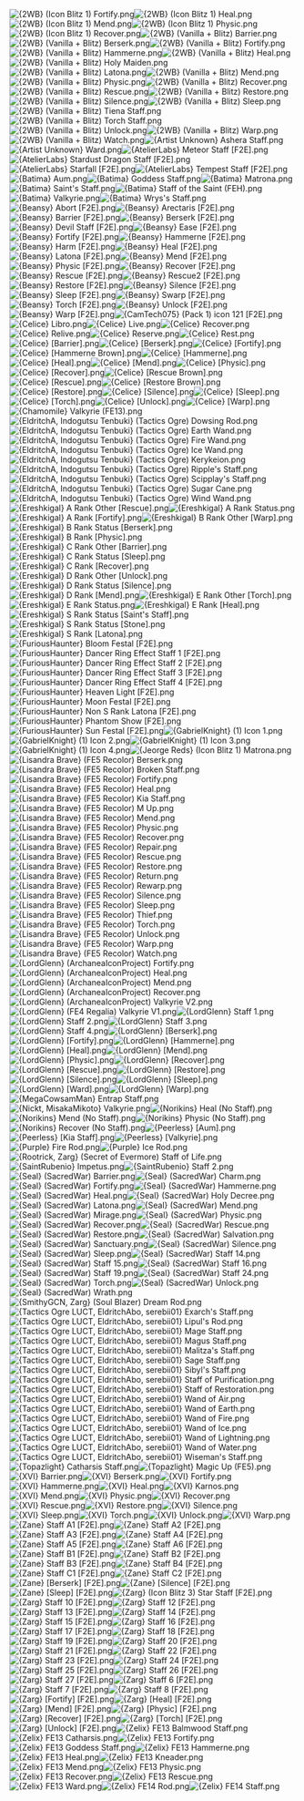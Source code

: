 ![{2WB} (Icon Blitz 1) Fortify.png](https://raw.githubusercontent.com/Klokinator/FE-Repo/main/Item%20Icons/Magic%20-%20Staves/%7B2WB%7D%20(Icon%20Blitz%201)%20Fortify.png "{2WB} (Icon Blitz 1) Fortify.png")![{2WB} (Icon Blitz 1) Heal.png](https://raw.githubusercontent.com/Klokinator/FE-Repo/main/Item%20Icons/Magic%20-%20Staves/%7B2WB%7D%20(Icon%20Blitz%201)%20Heal.png "{2WB} (Icon Blitz 1) Heal.png")![{2WB} (Icon Blitz 1) Mend.png](https://raw.githubusercontent.com/Klokinator/FE-Repo/main/Item%20Icons/Magic%20-%20Staves/%7B2WB%7D%20(Icon%20Blitz%201)%20Mend.png "{2WB} (Icon Blitz 1) Mend.png")![{2WB} (Icon Blitz 1) Physic.png](https://raw.githubusercontent.com/Klokinator/FE-Repo/main/Item%20Icons/Magic%20-%20Staves/%7B2WB%7D%20(Icon%20Blitz%201)%20Physic.png "{2WB} (Icon Blitz 1) Physic.png")![{2WB} (Icon Blitz 1) Recover.png](https://raw.githubusercontent.com/Klokinator/FE-Repo/main/Item%20Icons/Magic%20-%20Staves/%7B2WB%7D%20(Icon%20Blitz%201)%20Recover.png "{2WB} (Icon Blitz 1) Recover.png")![{2WB} (Vanilla + Blitz) Barrier.png](https://raw.githubusercontent.com/Klokinator/FE-Repo/main/Item%20Icons/Magic%20-%20Staves/%7B2WB%7D%20(Vanilla%20%2B%20Blitz)%20Barrier.png "{2WB} (Vanilla + Blitz) Barrier.png")![{2WB} (Vanilla + Blitz) Berserk.png](https://raw.githubusercontent.com/Klokinator/FE-Repo/main/Item%20Icons/Magic%20-%20Staves/%7B2WB%7D%20(Vanilla%20%2B%20Blitz)%20Berserk.png "{2WB} (Vanilla + Blitz) Berserk.png")![{2WB} (Vanilla + Blitz) Fortify.png](https://raw.githubusercontent.com/Klokinator/FE-Repo/main/Item%20Icons/Magic%20-%20Staves/%7B2WB%7D%20(Vanilla%20%2B%20Blitz)%20Fortify.png "{2WB} (Vanilla + Blitz) Fortify.png")![{2WB} (Vanilla + Blitz) Hammerne.png](https://raw.githubusercontent.com/Klokinator/FE-Repo/main/Item%20Icons/Magic%20-%20Staves/%7B2WB%7D%20(Vanilla%20%2B%20Blitz)%20Hammerne.png "{2WB} (Vanilla + Blitz) Hammerne.png")![{2WB} (Vanilla + Blitz) Heal.png](https://raw.githubusercontent.com/Klokinator/FE-Repo/main/Item%20Icons/Magic%20-%20Staves/%7B2WB%7D%20(Vanilla%20%2B%20Blitz)%20Heal.png "{2WB} (Vanilla + Blitz) Heal.png")![{2WB} (Vanilla + Blitz) Holy Maiden.png](https://raw.githubusercontent.com/Klokinator/FE-Repo/main/Item%20Icons/Magic%20-%20Staves/%7B2WB%7D%20(Vanilla%20%2B%20Blitz)%20Holy%20Maiden.png "{2WB} (Vanilla + Blitz) Holy Maiden.png")![{2WB} (Vanilla + Blitz) Latona.png](https://raw.githubusercontent.com/Klokinator/FE-Repo/main/Item%20Icons/Magic%20-%20Staves/%7B2WB%7D%20(Vanilla%20%2B%20Blitz)%20Latona.png "{2WB} (Vanilla + Blitz) Latona.png")![{2WB} (Vanilla + Blitz) Mend.png](https://raw.githubusercontent.com/Klokinator/FE-Repo/main/Item%20Icons/Magic%20-%20Staves/%7B2WB%7D%20(Vanilla%20%2B%20Blitz)%20Mend.png "{2WB} (Vanilla + Blitz) Mend.png")![{2WB} (Vanilla + Blitz) Physic.png](https://raw.githubusercontent.com/Klokinator/FE-Repo/main/Item%20Icons/Magic%20-%20Staves/%7B2WB%7D%20(Vanilla%20%2B%20Blitz)%20Physic.png "{2WB} (Vanilla + Blitz) Physic.png")![{2WB} (Vanilla + Blitz) Recover.png](https://raw.githubusercontent.com/Klokinator/FE-Repo/main/Item%20Icons/Magic%20-%20Staves/%7B2WB%7D%20(Vanilla%20%2B%20Blitz)%20Recover.png "{2WB} (Vanilla + Blitz) Recover.png")![{2WB} (Vanilla + Blitz) Rescue.png](https://raw.githubusercontent.com/Klokinator/FE-Repo/main/Item%20Icons/Magic%20-%20Staves/%7B2WB%7D%20(Vanilla%20%2B%20Blitz)%20Rescue.png "{2WB} (Vanilla + Blitz) Rescue.png")![{2WB} (Vanilla + Blitz) Restore.png](https://raw.githubusercontent.com/Klokinator/FE-Repo/main/Item%20Icons/Magic%20-%20Staves/%7B2WB%7D%20(Vanilla%20%2B%20Blitz)%20Restore.png "{2WB} (Vanilla + Blitz) Restore.png")![{2WB} (Vanilla + Blitz) Silence.png](https://raw.githubusercontent.com/Klokinator/FE-Repo/main/Item%20Icons/Magic%20-%20Staves/%7B2WB%7D%20(Vanilla%20%2B%20Blitz)%20Silence.png "{2WB} (Vanilla + Blitz) Silence.png")![{2WB} (Vanilla + Blitz) Sleep.png](https://raw.githubusercontent.com/Klokinator/FE-Repo/main/Item%20Icons/Magic%20-%20Staves/%7B2WB%7D%20(Vanilla%20%2B%20Blitz)%20Sleep.png "{2WB} (Vanilla + Blitz) Sleep.png")![{2WB} (Vanilla + Blitz) Tiena Staff.png](https://raw.githubusercontent.com/Klokinator/FE-Repo/main/Item%20Icons/Magic%20-%20Staves/%7B2WB%7D%20(Vanilla%20%2B%20Blitz)%20Tiena%20Staff.png "{2WB} (Vanilla + Blitz) Tiena Staff.png")![{2WB} (Vanilla + Blitz) Torch Staff.png](https://raw.githubusercontent.com/Klokinator/FE-Repo/main/Item%20Icons/Magic%20-%20Staves/%7B2WB%7D%20(Vanilla%20%2B%20Blitz)%20Torch%20Staff.png "{2WB} (Vanilla + Blitz) Torch Staff.png")![{2WB} (Vanilla + Blitz) Unlock.png](https://raw.githubusercontent.com/Klokinator/FE-Repo/main/Item%20Icons/Magic%20-%20Staves/%7B2WB%7D%20(Vanilla%20%2B%20Blitz)%20Unlock.png "{2WB} (Vanilla + Blitz) Unlock.png")![{2WB} (Vanilla + Blitz) Warp.png](https://raw.githubusercontent.com/Klokinator/FE-Repo/main/Item%20Icons/Magic%20-%20Staves/%7B2WB%7D%20(Vanilla%20%2B%20Blitz)%20Warp.png "{2WB} (Vanilla + Blitz) Warp.png")![{2WB} (Vanilla + Blitz) Watch.png](https://raw.githubusercontent.com/Klokinator/FE-Repo/main/Item%20Icons/Magic%20-%20Staves/%7B2WB%7D%20(Vanilla%20%2B%20Blitz)%20Watch.png "{2WB} (Vanilla + Blitz) Watch.png")![{Artist Unknown} Ashera Staff.png](https://raw.githubusercontent.com/Klokinator/FE-Repo/main/Item%20Icons/Magic%20-%20Staves/%7BArtist%20Unknown%7D%20Ashera%20Staff.png "{Artist Unknown} Ashera Staff.png")![{Artist Unknown} Ward.png](https://raw.githubusercontent.com/Klokinator/FE-Repo/main/Item%20Icons/Magic%20-%20Staves/%7BArtist%20Unknown%7D%20Ward.png "{Artist Unknown} Ward.png")![{AtelierLabs} Meteor Staff [F2E].png](https://raw.githubusercontent.com/Klokinator/FE-Repo/main/Item%20Icons/Magic%20-%20Staves/%7BAtelierLabs%7D%20Meteor%20Staff%20%5BF2E%5D.png "{AtelierLabs} Meteor Staff [F2E].png")![{AtelierLabs} Stardust Dragon Staff [F2E].png](https://raw.githubusercontent.com/Klokinator/FE-Repo/main/Item%20Icons/Magic%20-%20Staves/%7BAtelierLabs%7D%20Stardust%20Dragon%20Staff%20%5BF2E%5D.png "{AtelierLabs} Stardust Dragon Staff [F2E].png")![{AtelierLabs} Starfall [F2E].png](https://raw.githubusercontent.com/Klokinator/FE-Repo/main/Item%20Icons/Magic%20-%20Staves/%7BAtelierLabs%7D%20Starfall%20%5BF2E%5D.png "{AtelierLabs} Starfall [F2E].png")![{AtelierLabs} Tempest Staff [F2E].png](https://raw.githubusercontent.com/Klokinator/FE-Repo/main/Item%20Icons/Magic%20-%20Staves/%7BAtelierLabs%7D%20Tempest%20Staff%20%5BF2E%5D.png "{AtelierLabs} Tempest Staff [F2E].png")![{Batima} Aum.png](https://raw.githubusercontent.com/Klokinator/FE-Repo/main/Item%20Icons/Magic%20-%20Staves/%7BBatima%7D%20Aum.png "{Batima} Aum.png")![{Batima} Goddess Staff.png](https://raw.githubusercontent.com/Klokinator/FE-Repo/main/Item%20Icons/Magic%20-%20Staves/%7BBatima%7D%20Goddess%20Staff.png "{Batima} Goddess Staff.png")![{Batima} Matrona.png](https://raw.githubusercontent.com/Klokinator/FE-Repo/main/Item%20Icons/Magic%20-%20Staves/%7BBatima%7D%20Matrona.png "{Batima} Matrona.png")![{Batima} Saint's Staff.png](https://raw.githubusercontent.com/Klokinator/FE-Repo/main/Item%20Icons/Magic%20-%20Staves/%7BBatima%7D%20Saint's%20Staff.png "{Batima} Saint's Staff.png")![{Batima} Staff of the Saint (FEH).png](https://raw.githubusercontent.com/Klokinator/FE-Repo/main/Item%20Icons/Magic%20-%20Staves/%7BBatima%7D%20Staff%20of%20the%20Saint%20(FEH).png "{Batima} Staff of the Saint (FEH).png")![{Batima} Valkyrie.png](https://raw.githubusercontent.com/Klokinator/FE-Repo/main/Item%20Icons/Magic%20-%20Staves/%7BBatima%7D%20Valkyrie.png "{Batima} Valkyrie.png")![{Batima} Wrys's Staff.png](https://raw.githubusercontent.com/Klokinator/FE-Repo/main/Item%20Icons/Magic%20-%20Staves/%7BBatima%7D%20Wrys's%20Staff.png "{Batima} Wrys's Staff.png")![{Beansy} Abort [F2E].png](https://raw.githubusercontent.com/Klokinator/FE-Repo/main/Item%20Icons/Magic%20-%20Staves/%7BBeansy%7D%20Abort%20%5BF2E%5D.png "{Beansy} Abort [F2E].png")![{Beansy} Arectaris [F2E].png](https://raw.githubusercontent.com/Klokinator/FE-Repo/main/Item%20Icons/Magic%20-%20Staves/%7BBeansy%7D%20Arectaris%20%5BF2E%5D.png "{Beansy} Arectaris [F2E].png")![{Beansy} Barrier [F2E].png](https://raw.githubusercontent.com/Klokinator/FE-Repo/main/Item%20Icons/Magic%20-%20Staves/%7BBeansy%7D%20Barrier%20%5BF2E%5D.png "{Beansy} Barrier [F2E].png")![{Beansy} Berserk [F2E].png](https://raw.githubusercontent.com/Klokinator/FE-Repo/main/Item%20Icons/Magic%20-%20Staves/%7BBeansy%7D%20Berserk%20%5BF2E%5D.png "{Beansy} Berserk [F2E].png")![{Beansy} Devil Staff [F2E].png](https://raw.githubusercontent.com/Klokinator/FE-Repo/main/Item%20Icons/Magic%20-%20Staves/%7BBeansy%7D%20Devil%20Staff%20%5BF2E%5D.png "{Beansy} Devil Staff [F2E].png")![{Beansy} Ease [F2E].png](https://raw.githubusercontent.com/Klokinator/FE-Repo/main/Item%20Icons/Magic%20-%20Staves/%7BBeansy%7D%20Ease%20%5BF2E%5D.png "{Beansy} Ease [F2E].png")![{Beansy} Fortify [F2E].png](https://raw.githubusercontent.com/Klokinator/FE-Repo/main/Item%20Icons/Magic%20-%20Staves/%7BBeansy%7D%20Fortify%20%5BF2E%5D.png "{Beansy} Fortify [F2E].png")![{Beansy} Hammerne [F2E].png](https://raw.githubusercontent.com/Klokinator/FE-Repo/main/Item%20Icons/Magic%20-%20Staves/%7BBeansy%7D%20Hammerne%20%5BF2E%5D.png "{Beansy} Hammerne [F2E].png")![{Beansy} Harm [F2E].png](https://raw.githubusercontent.com/Klokinator/FE-Repo/main/Item%20Icons/Magic%20-%20Staves/%7BBeansy%7D%20Harm%20%5BF2E%5D.png "{Beansy} Harm [F2E].png")![{Beansy} Heal [F2E].png](https://raw.githubusercontent.com/Klokinator/FE-Repo/main/Item%20Icons/Magic%20-%20Staves/%7BBeansy%7D%20Heal%20%5BF2E%5D.png "{Beansy} Heal [F2E].png")![{Beansy} Latona [F2E].png](https://raw.githubusercontent.com/Klokinator/FE-Repo/main/Item%20Icons/Magic%20-%20Staves/%7BBeansy%7D%20Latona%20%5BF2E%5D.png "{Beansy} Latona [F2E].png")![{Beansy} Mend [F2E].png](https://raw.githubusercontent.com/Klokinator/FE-Repo/main/Item%20Icons/Magic%20-%20Staves/%7BBeansy%7D%20Mend%20%5BF2E%5D.png "{Beansy} Mend [F2E].png")![{Beansy} Physic [F2E].png](https://raw.githubusercontent.com/Klokinator/FE-Repo/main/Item%20Icons/Magic%20-%20Staves/%7BBeansy%7D%20Physic%20%5BF2E%5D.png "{Beansy} Physic [F2E].png")![{Beansy} Recover [F2E].png](https://raw.githubusercontent.com/Klokinator/FE-Repo/main/Item%20Icons/Magic%20-%20Staves/%7BBeansy%7D%20Recover%20%5BF2E%5D.png "{Beansy} Recover [F2E].png")![{Beansy} Rescue [F2E].png](https://raw.githubusercontent.com/Klokinator/FE-Repo/main/Item%20Icons/Magic%20-%20Staves/%7BBeansy%7D%20Rescue%20%5BF2E%5D.png "{Beansy} Rescue [F2E].png")![{Beansy} Rescue2 [F2E].png](https://raw.githubusercontent.com/Klokinator/FE-Repo/main/Item%20Icons/Magic%20-%20Staves/%7BBeansy%7D%20Rescue2%20%5BF2E%5D.png "{Beansy} Rescue2 [F2E].png")![{Beansy} Restore [F2E].png](https://raw.githubusercontent.com/Klokinator/FE-Repo/main/Item%20Icons/Magic%20-%20Staves/%7BBeansy%7D%20Restore%20%5BF2E%5D.png "{Beansy} Restore [F2E].png")![{Beansy} Silence [F2E].png](https://raw.githubusercontent.com/Klokinator/FE-Repo/main/Item%20Icons/Magic%20-%20Staves/%7BBeansy%7D%20Silence%20%5BF2E%5D.png "{Beansy} Silence [F2E].png")![{Beansy} Sleep [F2E].png](https://raw.githubusercontent.com/Klokinator/FE-Repo/main/Item%20Icons/Magic%20-%20Staves/%7BBeansy%7D%20Sleep%20%5BF2E%5D.png "{Beansy} Sleep [F2E].png")![{Beansy} Swarp [F2E].png](https://raw.githubusercontent.com/Klokinator/FE-Repo/main/Item%20Icons/Magic%20-%20Staves/%7BBeansy%7D%20Swarp%20%5BF2E%5D.png "{Beansy} Swarp [F2E].png")![{Beansy} Torch [F2E].png](https://raw.githubusercontent.com/Klokinator/FE-Repo/main/Item%20Icons/Magic%20-%20Staves/%7BBeansy%7D%20Torch%20%5BF2E%5D.png "{Beansy} Torch [F2E].png")![{Beansy} Unlock [F2E].png](https://raw.githubusercontent.com/Klokinator/FE-Repo/main/Item%20Icons/Magic%20-%20Staves/%7BBeansy%7D%20Unlock%20%5BF2E%5D.png "{Beansy} Unlock [F2E].png")![{Beansy} Warp [F2E].png](https://raw.githubusercontent.com/Klokinator/FE-Repo/main/Item%20Icons/Magic%20-%20Staves/%7BBeansy%7D%20Warp%20%5BF2E%5D.png "{Beansy} Warp [F2E].png")![{CamTech075} (Pack 1) icon 121 [F2E].png](https://raw.githubusercontent.com/Klokinator/FE-Repo/main/Item%20Icons/Magic%20-%20Staves/%7BCamTech075%7D%20(Pack%201)%20icon%20121%20%5BF2E%5D.png "{CamTech075} (Pack 1) icon 121 [F2E].png")![{Celice} Libro.png](https://raw.githubusercontent.com/Klokinator/FE-Repo/main/Item%20Icons/Magic%20-%20Staves/%7BCelice%7D%20Libro.png "{Celice} Libro.png")![{Celice} Live.png](https://raw.githubusercontent.com/Klokinator/FE-Repo/main/Item%20Icons/Magic%20-%20Staves/%7BCelice%7D%20Live.png "{Celice} Live.png")![{Celice} Recover.png](https://raw.githubusercontent.com/Klokinator/FE-Repo/main/Item%20Icons/Magic%20-%20Staves/%7BCelice%7D%20Recover.png "{Celice} Recover.png")![{Celice} Relive.png](https://raw.githubusercontent.com/Klokinator/FE-Repo/main/Item%20Icons/Magic%20-%20Staves/%7BCelice%7D%20Relive.png "{Celice} Relive.png")![{Celice} Reserve.png](https://raw.githubusercontent.com/Klokinator/FE-Repo/main/Item%20Icons/Magic%20-%20Staves/%7BCelice%7D%20Reserve.png "{Celice} Reserve.png")![{Celice} Rest.png](https://raw.githubusercontent.com/Klokinator/FE-Repo/main/Item%20Icons/Magic%20-%20Staves/%7BCelice%7D%20Rest.png "{Celice} Rest.png")![{Celice} [Barrier].png](https://raw.githubusercontent.com/Klokinator/FE-Repo/main/Item%20Icons/Magic%20-%20Staves/%7BCelice%7D%20%5BBarrier%5D.png "{Celice} [Barrier].png")![{Celice} [Berserk].png](https://raw.githubusercontent.com/Klokinator/FE-Repo/main/Item%20Icons/Magic%20-%20Staves/%7BCelice%7D%20%5BBerserk%5D.png "{Celice} [Berserk].png")![{Celice} [Fortify].png](https://raw.githubusercontent.com/Klokinator/FE-Repo/main/Item%20Icons/Magic%20-%20Staves/%7BCelice%7D%20%5BFortify%5D.png "{Celice} [Fortify].png")![{Celice} [Hammerne Brown].png](https://raw.githubusercontent.com/Klokinator/FE-Repo/main/Item%20Icons/Magic%20-%20Staves/%7BCelice%7D%20%5BHammerne%20Brown%5D.png "{Celice} [Hammerne Brown].png")![{Celice} [Hammerne].png](https://raw.githubusercontent.com/Klokinator/FE-Repo/main/Item%20Icons/Magic%20-%20Staves/%7BCelice%7D%20%5BHammerne%5D.png "{Celice} [Hammerne].png")![{Celice} [Heal].png](https://raw.githubusercontent.com/Klokinator/FE-Repo/main/Item%20Icons/Magic%20-%20Staves/%7BCelice%7D%20%5BHeal%5D.png "{Celice} [Heal].png")![{Celice} [Mend].png](https://raw.githubusercontent.com/Klokinator/FE-Repo/main/Item%20Icons/Magic%20-%20Staves/%7BCelice%7D%20%5BMend%5D.png "{Celice} [Mend].png")![{Celice} [Physic].png](https://raw.githubusercontent.com/Klokinator/FE-Repo/main/Item%20Icons/Magic%20-%20Staves/%7BCelice%7D%20%5BPhysic%5D.png "{Celice} [Physic].png")![{Celice} [Recover].png](https://raw.githubusercontent.com/Klokinator/FE-Repo/main/Item%20Icons/Magic%20-%20Staves/%7BCelice%7D%20%5BRecover%5D.png "{Celice} [Recover].png")![{Celice} [Rescue Brown].png](https://raw.githubusercontent.com/Klokinator/FE-Repo/main/Item%20Icons/Magic%20-%20Staves/%7BCelice%7D%20%5BRescue%20Brown%5D.png "{Celice} [Rescue Brown].png")![{Celice} [Rescue].png](https://raw.githubusercontent.com/Klokinator/FE-Repo/main/Item%20Icons/Magic%20-%20Staves/%7BCelice%7D%20%5BRescue%5D.png "{Celice} [Rescue].png")![{Celice} [Restore Brown].png](https://raw.githubusercontent.com/Klokinator/FE-Repo/main/Item%20Icons/Magic%20-%20Staves/%7BCelice%7D%20%5BRestore%20Brown%5D.png "{Celice} [Restore Brown].png")![{Celice} [Restore].png](https://raw.githubusercontent.com/Klokinator/FE-Repo/main/Item%20Icons/Magic%20-%20Staves/%7BCelice%7D%20%5BRestore%5D.png "{Celice} [Restore].png")![{Celice} [Silence].png](https://raw.githubusercontent.com/Klokinator/FE-Repo/main/Item%20Icons/Magic%20-%20Staves/%7BCelice%7D%20%5BSilence%5D.png "{Celice} [Silence].png")![{Celice} [Sleep].png](https://raw.githubusercontent.com/Klokinator/FE-Repo/main/Item%20Icons/Magic%20-%20Staves/%7BCelice%7D%20%5BSleep%5D.png "{Celice} [Sleep].png")![{Celice} [Torch].png](https://raw.githubusercontent.com/Klokinator/FE-Repo/main/Item%20Icons/Magic%20-%20Staves/%7BCelice%7D%20%5BTorch%5D.png "{Celice} [Torch].png")![{Celice} [Unlock].png](https://raw.githubusercontent.com/Klokinator/FE-Repo/main/Item%20Icons/Magic%20-%20Staves/%7BCelice%7D%20%5BUnlock%5D.png "{Celice} [Unlock].png")![{Celice} [Warp].png](https://raw.githubusercontent.com/Klokinator/FE-Repo/main/Item%20Icons/Magic%20-%20Staves/%7BCelice%7D%20%5BWarp%5D.png "{Celice} [Warp].png")![{Chamomile} Valkyrie (FE13).png](https://raw.githubusercontent.com/Klokinator/FE-Repo/main/Item%20Icons/Magic%20-%20Staves/%7BChamomile%7D%20Valkyrie%20(FE13).png "{Chamomile} Valkyrie (FE13).png")![{EldritchA, Indogutsu Tenbuki} (Tactics Ogre) Dowsing Rod.png](https://raw.githubusercontent.com/Klokinator/FE-Repo/main/Item%20Icons/Magic%20-%20Staves/%7BEldritchA,%20Indogutsu%20Tenbuki%7D%20(Tactics%20Ogre)%20Dowsing%20Rod.png "{EldritchA, Indogutsu Tenbuki} (Tactics Ogre) Dowsing Rod.png")![{EldritchA, Indogutsu Tenbuki} (Tactics Ogre) Earth Wand.png](https://raw.githubusercontent.com/Klokinator/FE-Repo/main/Item%20Icons/Magic%20-%20Staves/%7BEldritchA,%20Indogutsu%20Tenbuki%7D%20(Tactics%20Ogre)%20Earth%20Wand.png "{EldritchA, Indogutsu Tenbuki} (Tactics Ogre) Earth Wand.png")![{EldritchA, Indogutsu Tenbuki} (Tactics Ogre) Fire Wand.png](https://raw.githubusercontent.com/Klokinator/FE-Repo/main/Item%20Icons/Magic%20-%20Staves/%7BEldritchA,%20Indogutsu%20Tenbuki%7D%20(Tactics%20Ogre)%20Fire%20Wand.png "{EldritchA, Indogutsu Tenbuki} (Tactics Ogre) Fire Wand.png")![{EldritchA, Indogutsu Tenbuki} (Tactics Ogre) Ice Wand.png](https://raw.githubusercontent.com/Klokinator/FE-Repo/main/Item%20Icons/Magic%20-%20Staves/%7BEldritchA,%20Indogutsu%20Tenbuki%7D%20(Tactics%20Ogre)%20Ice%20Wand.png "{EldritchA, Indogutsu Tenbuki} (Tactics Ogre) Ice Wand.png")![{EldritchA, Indogutsu Tenbuki} (Tactics Ogre) Kerykeion.png](https://raw.githubusercontent.com/Klokinator/FE-Repo/main/Item%20Icons/Magic%20-%20Staves/%7BEldritchA,%20Indogutsu%20Tenbuki%7D%20(Tactics%20Ogre)%20Kerykeion.png "{EldritchA, Indogutsu Tenbuki} (Tactics Ogre) Kerykeion.png")![{EldritchA, Indogutsu Tenbuki} (Tactics Ogre) Ripple's Staff.png](https://raw.githubusercontent.com/Klokinator/FE-Repo/main/Item%20Icons/Magic%20-%20Staves/%7BEldritchA,%20Indogutsu%20Tenbuki%7D%20(Tactics%20Ogre)%20Ripple's%20Staff.png "{EldritchA, Indogutsu Tenbuki} (Tactics Ogre) Ripple's Staff.png")![{EldritchA, Indogutsu Tenbuki} (Tactics Ogre) Scipplay's Staff.png](https://raw.githubusercontent.com/Klokinator/FE-Repo/main/Item%20Icons/Magic%20-%20Staves/%7BEldritchA,%20Indogutsu%20Tenbuki%7D%20(Tactics%20Ogre)%20Scipplay's%20Staff.png "{EldritchA, Indogutsu Tenbuki} (Tactics Ogre) Scipplay's Staff.png")![{EldritchA, Indogutsu Tenbuki} (Tactics Ogre) Sugar Cane.png](https://raw.githubusercontent.com/Klokinator/FE-Repo/main/Item%20Icons/Magic%20-%20Staves/%7BEldritchA,%20Indogutsu%20Tenbuki%7D%20(Tactics%20Ogre)%20Sugar%20Cane.png "{EldritchA, Indogutsu Tenbuki} (Tactics Ogre) Sugar Cane.png")![{EldritchA, Indogutsu Tenbuki} (Tactics Ogre) Wind Wand.png](https://raw.githubusercontent.com/Klokinator/FE-Repo/main/Item%20Icons/Magic%20-%20Staves/%7BEldritchA,%20Indogutsu%20Tenbuki%7D%20(Tactics%20Ogre)%20Wind%20Wand.png "{EldritchA, Indogutsu Tenbuki} (Tactics Ogre) Wind Wand.png")![{Ereshkigal} A Rank Other [Rescue].png](https://raw.githubusercontent.com/Klokinator/FE-Repo/main/Item%20Icons/Magic%20-%20Staves/%7BEreshkigal%7D%20A%20Rank%20Other%20%5BRescue%5D.png "{Ereshkigal} A Rank Other [Rescue].png")![{Ereshkigal} A Rank Status.png](https://raw.githubusercontent.com/Klokinator/FE-Repo/main/Item%20Icons/Magic%20-%20Staves/%7BEreshkigal%7D%20A%20Rank%20Status.png "{Ereshkigal} A Rank Status.png")![{Ereshkigal} A Rank [Fortify].png](https://raw.githubusercontent.com/Klokinator/FE-Repo/main/Item%20Icons/Magic%20-%20Staves/%7BEreshkigal%7D%20A%20Rank%20%5BFortify%5D.png "{Ereshkigal} A Rank [Fortify].png")![{Ereshkigal} B Rank Other [Warp].png](https://raw.githubusercontent.com/Klokinator/FE-Repo/main/Item%20Icons/Magic%20-%20Staves/%7BEreshkigal%7D%20B%20Rank%20Other%20%5BWarp%5D.png "{Ereshkigal} B Rank Other [Warp].png")![{Ereshkigal} B Rank Status [Berserk].png](https://raw.githubusercontent.com/Klokinator/FE-Repo/main/Item%20Icons/Magic%20-%20Staves/%7BEreshkigal%7D%20B%20Rank%20Status%20%5BBerserk%5D.png "{Ereshkigal} B Rank Status [Berserk].png")![{Ereshkigal} B Rank [Physic].png](https://raw.githubusercontent.com/Klokinator/FE-Repo/main/Item%20Icons/Magic%20-%20Staves/%7BEreshkigal%7D%20B%20Rank%20%5BPhysic%5D.png "{Ereshkigal} B Rank [Physic].png")![{Ereshkigal} C Rank Other [Barrier].png](https://raw.githubusercontent.com/Klokinator/FE-Repo/main/Item%20Icons/Magic%20-%20Staves/%7BEreshkigal%7D%20C%20Rank%20Other%20%5BBarrier%5D.png "{Ereshkigal} C Rank Other [Barrier].png")![{Ereshkigal} C Rank Status [Sleep].png](https://raw.githubusercontent.com/Klokinator/FE-Repo/main/Item%20Icons/Magic%20-%20Staves/%7BEreshkigal%7D%20C%20Rank%20Status%20%5BSleep%5D.png "{Ereshkigal} C Rank Status [Sleep].png")![{Ereshkigal} C Rank [Recover].png](https://raw.githubusercontent.com/Klokinator/FE-Repo/main/Item%20Icons/Magic%20-%20Staves/%7BEreshkigal%7D%20C%20Rank%20%5BRecover%5D.png "{Ereshkigal} C Rank [Recover].png")![{Ereshkigal} D Rank Other [Unlock].png](https://raw.githubusercontent.com/Klokinator/FE-Repo/main/Item%20Icons/Magic%20-%20Staves/%7BEreshkigal%7D%20D%20Rank%20Other%20%5BUnlock%5D.png "{Ereshkigal} D Rank Other [Unlock].png")![{Ereshkigal} D Rank Status [Silence].png](https://raw.githubusercontent.com/Klokinator/FE-Repo/main/Item%20Icons/Magic%20-%20Staves/%7BEreshkigal%7D%20D%20Rank%20Status%20%5BSilence%5D.png "{Ereshkigal} D Rank Status [Silence].png")![{Ereshkigal} D Rank [Mend].png](https://raw.githubusercontent.com/Klokinator/FE-Repo/main/Item%20Icons/Magic%20-%20Staves/%7BEreshkigal%7D%20D%20Rank%20%5BMend%5D.png "{Ereshkigal} D Rank [Mend].png")![{Ereshkigal} E Rank Other [Torch].png](https://raw.githubusercontent.com/Klokinator/FE-Repo/main/Item%20Icons/Magic%20-%20Staves/%7BEreshkigal%7D%20E%20Rank%20Other%20%5BTorch%5D.png "{Ereshkigal} E Rank Other [Torch].png")![{Ereshkigal} E Rank Status.png](https://raw.githubusercontent.com/Klokinator/FE-Repo/main/Item%20Icons/Magic%20-%20Staves/%7BEreshkigal%7D%20E%20Rank%20Status.png "{Ereshkigal} E Rank Status.png")![{Ereshkigal} E Rank [Heal].png](https://raw.githubusercontent.com/Klokinator/FE-Repo/main/Item%20Icons/Magic%20-%20Staves/%7BEreshkigal%7D%20E%20Rank%20%5BHeal%5D.png "{Ereshkigal} E Rank [Heal].png")![{Ereshkigal} S Rank Status [Saint's Staff].png](https://raw.githubusercontent.com/Klokinator/FE-Repo/main/Item%20Icons/Magic%20-%20Staves/%7BEreshkigal%7D%20S%20Rank%20Status%20%5BSaint's%20Staff%5D.png "{Ereshkigal} S Rank Status [Saint's Staff].png")![{Ereshkigal} S Rank Status [Stone].png](https://raw.githubusercontent.com/Klokinator/FE-Repo/main/Item%20Icons/Magic%20-%20Staves/%7BEreshkigal%7D%20S%20Rank%20Status%20%5BStone%5D.png "{Ereshkigal} S Rank Status [Stone].png")![{Ereshkigal} S Rank [Latona].png](https://raw.githubusercontent.com/Klokinator/FE-Repo/main/Item%20Icons/Magic%20-%20Staves/%7BEreshkigal%7D%20S%20Rank%20%5BLatona%5D.png "{Ereshkigal} S Rank [Latona].png")![{FuriousHaunter} Bloom Festal [F2E].png](https://raw.githubusercontent.com/Klokinator/FE-Repo/main/Item%20Icons/Magic%20-%20Staves/%7BFuriousHaunter%7D%20Bloom%20Festal%20%5BF2E%5D.png "{FuriousHaunter} Bloom Festal [F2E].png")![{FuriousHaunter} Dancer Ring Effect Staff 1 [F2E].png](https://raw.githubusercontent.com/Klokinator/FE-Repo/main/Item%20Icons/Magic%20-%20Staves/%7BFuriousHaunter%7D%20Dancer%20Ring%20Effect%20Staff%201%20%5BF2E%5D.png "{FuriousHaunter} Dancer Ring Effect Staff 1 [F2E].png")![{FuriousHaunter} Dancer Ring Effect Staff 2 [F2E].png](https://raw.githubusercontent.com/Klokinator/FE-Repo/main/Item%20Icons/Magic%20-%20Staves/%7BFuriousHaunter%7D%20Dancer%20Ring%20Effect%20Staff%202%20%5BF2E%5D.png "{FuriousHaunter} Dancer Ring Effect Staff 2 [F2E].png")![{FuriousHaunter} Dancer Ring Effect Staff 3 [F2E].png](https://raw.githubusercontent.com/Klokinator/FE-Repo/main/Item%20Icons/Magic%20-%20Staves/%7BFuriousHaunter%7D%20Dancer%20Ring%20Effect%20Staff%203%20%5BF2E%5D.png "{FuriousHaunter} Dancer Ring Effect Staff 3 [F2E].png")![{FuriousHaunter} Dancer Ring Effect Staff 4 [F2E].png](https://raw.githubusercontent.com/Klokinator/FE-Repo/main/Item%20Icons/Magic%20-%20Staves/%7BFuriousHaunter%7D%20Dancer%20Ring%20Effect%20Staff%204%20%5BF2E%5D.png "{FuriousHaunter} Dancer Ring Effect Staff 4 [F2E].png")![{FuriousHaunter} Heaven Light [F2E].png](https://raw.githubusercontent.com/Klokinator/FE-Repo/main/Item%20Icons/Magic%20-%20Staves/%7BFuriousHaunter%7D%20Heaven%20Light%20%5BF2E%5D.png "{FuriousHaunter} Heaven Light [F2E].png")![{FuriousHaunter} Moon Festal [F2E].png](https://raw.githubusercontent.com/Klokinator/FE-Repo/main/Item%20Icons/Magic%20-%20Staves/%7BFuriousHaunter%7D%20Moon%20Festal%20%5BF2E%5D.png "{FuriousHaunter} Moon Festal [F2E].png")![{FuriousHaunter} Non S Rank Latona [F2E].png](https://raw.githubusercontent.com/Klokinator/FE-Repo/main/Item%20Icons/Magic%20-%20Staves/%7BFuriousHaunter%7D%20Non%20S%20Rank%20Latona%20%5BF2E%5D.png "{FuriousHaunter} Non S Rank Latona [F2E].png")![{FuriousHaunter} Phantom Show [F2E].png](https://raw.githubusercontent.com/Klokinator/FE-Repo/main/Item%20Icons/Magic%20-%20Staves/%7BFuriousHaunter%7D%20Phantom%20Show%20%5BF2E%5D.png "{FuriousHaunter} Phantom Show [F2E].png")![{FuriousHaunter} Sun Festal [F2E].png](https://raw.githubusercontent.com/Klokinator/FE-Repo/main/Item%20Icons/Magic%20-%20Staves/%7BFuriousHaunter%7D%20Sun%20Festal%20%5BF2E%5D.png "{FuriousHaunter} Sun Festal [F2E].png")![{GabrielKnight} (1) Icon 1.png](https://raw.githubusercontent.com/Klokinator/FE-Repo/main/Item%20Icons/Magic%20-%20Staves/%7BGabrielKnight%7D%20(1)%20Icon%201.png "{GabrielKnight} (1) Icon 1.png")![{GabrielKnight} (1) Icon 2.png](https://raw.githubusercontent.com/Klokinator/FE-Repo/main/Item%20Icons/Magic%20-%20Staves/%7BGabrielKnight%7D%20(1)%20Icon%202.png "{GabrielKnight} (1) Icon 2.png")![{GabrielKnight} (1) Icon 3.png](https://raw.githubusercontent.com/Klokinator/FE-Repo/main/Item%20Icons/Magic%20-%20Staves/%7BGabrielKnight%7D%20(1)%20Icon%203.png "{GabrielKnight} (1) Icon 3.png")![{GabrielKnight} (1) Icon 4.png](https://raw.githubusercontent.com/Klokinator/FE-Repo/main/Item%20Icons/Magic%20-%20Staves/%7BGabrielKnight%7D%20(1)%20Icon%204.png "{GabrielKnight} (1) Icon 4.png")![{Jeorge Reds} (Icon Blitz 1) Matrona.png](https://raw.githubusercontent.com/Klokinator/FE-Repo/main/Item%20Icons/Magic%20-%20Staves/%7BJeorge%20Reds%7D%20(Icon%20Blitz%201)%20Matrona.png "{Jeorge Reds} (Icon Blitz 1) Matrona.png")![{Lisandra Brave} (FE5 Recolor) Berserk.png](https://raw.githubusercontent.com/Klokinator/FE-Repo/main/Item%20Icons/Magic%20-%20Staves/%7BLisandra%20Brave%7D%20(FE5%20Recolor)%20Berserk.png "{Lisandra Brave} (FE5 Recolor) Berserk.png")![{Lisandra Brave} (FE5 Recolor) Broken Staff.png](https://raw.githubusercontent.com/Klokinator/FE-Repo/main/Item%20Icons/Magic%20-%20Staves/%7BLisandra%20Brave%7D%20(FE5%20Recolor)%20Broken%20Staff.png "{Lisandra Brave} (FE5 Recolor) Broken Staff.png")![{Lisandra Brave} (FE5 Recolor) Fortify.png](https://raw.githubusercontent.com/Klokinator/FE-Repo/main/Item%20Icons/Magic%20-%20Staves/%7BLisandra%20Brave%7D%20(FE5%20Recolor)%20Fortify.png "{Lisandra Brave} (FE5 Recolor) Fortify.png")![{Lisandra Brave} (FE5 Recolor) Heal.png](https://raw.githubusercontent.com/Klokinator/FE-Repo/main/Item%20Icons/Magic%20-%20Staves/%7BLisandra%20Brave%7D%20(FE5%20Recolor)%20Heal.png "{Lisandra Brave} (FE5 Recolor) Heal.png")![{Lisandra Brave} (FE5 Recolor) Kia Staff.png](https://raw.githubusercontent.com/Klokinator/FE-Repo/main/Item%20Icons/Magic%20-%20Staves/%7BLisandra%20Brave%7D%20(FE5%20Recolor)%20Kia%20Staff.png "{Lisandra Brave} (FE5 Recolor) Kia Staff.png")![{Lisandra Brave} (FE5 Recolor) M Up.png](https://raw.githubusercontent.com/Klokinator/FE-Repo/main/Item%20Icons/Magic%20-%20Staves/%7BLisandra%20Brave%7D%20(FE5%20Recolor)%20M%20Up.png "{Lisandra Brave} (FE5 Recolor) M Up.png")![{Lisandra Brave} (FE5 Recolor) Mend.png](https://raw.githubusercontent.com/Klokinator/FE-Repo/main/Item%20Icons/Magic%20-%20Staves/%7BLisandra%20Brave%7D%20(FE5%20Recolor)%20Mend.png "{Lisandra Brave} (FE5 Recolor) Mend.png")![{Lisandra Brave} (FE5 Recolor) Physic.png](https://raw.githubusercontent.com/Klokinator/FE-Repo/main/Item%20Icons/Magic%20-%20Staves/%7BLisandra%20Brave%7D%20(FE5%20Recolor)%20Physic.png "{Lisandra Brave} (FE5 Recolor) Physic.png")![{Lisandra Brave} (FE5 Recolor) Recover.png](https://raw.githubusercontent.com/Klokinator/FE-Repo/main/Item%20Icons/Magic%20-%20Staves/%7BLisandra%20Brave%7D%20(FE5%20Recolor)%20Recover.png "{Lisandra Brave} (FE5 Recolor) Recover.png")![{Lisandra Brave} (FE5 Recolor) Repair.png](https://raw.githubusercontent.com/Klokinator/FE-Repo/main/Item%20Icons/Magic%20-%20Staves/%7BLisandra%20Brave%7D%20(FE5%20Recolor)%20Repair.png "{Lisandra Brave} (FE5 Recolor) Repair.png")![{Lisandra Brave} (FE5 Recolor) Rescue.png](https://raw.githubusercontent.com/Klokinator/FE-Repo/main/Item%20Icons/Magic%20-%20Staves/%7BLisandra%20Brave%7D%20(FE5%20Recolor)%20Rescue.png "{Lisandra Brave} (FE5 Recolor) Rescue.png")![{Lisandra Brave} (FE5 Recolor) Restore.png](https://raw.githubusercontent.com/Klokinator/FE-Repo/main/Item%20Icons/Magic%20-%20Staves/%7BLisandra%20Brave%7D%20(FE5%20Recolor)%20Restore.png "{Lisandra Brave} (FE5 Recolor) Restore.png")![{Lisandra Brave} (FE5 Recolor) Return.png](https://raw.githubusercontent.com/Klokinator/FE-Repo/main/Item%20Icons/Magic%20-%20Staves/%7BLisandra%20Brave%7D%20(FE5%20Recolor)%20Return.png "{Lisandra Brave} (FE5 Recolor) Return.png")![{Lisandra Brave} (FE5 Recolor) Rewarp.png](https://raw.githubusercontent.com/Klokinator/FE-Repo/main/Item%20Icons/Magic%20-%20Staves/%7BLisandra%20Brave%7D%20(FE5%20Recolor)%20Rewarp.png "{Lisandra Brave} (FE5 Recolor) Rewarp.png")![{Lisandra Brave} (FE5 Recolor) Silence.png](https://raw.githubusercontent.com/Klokinator/FE-Repo/main/Item%20Icons/Magic%20-%20Staves/%7BLisandra%20Brave%7D%20(FE5%20Recolor)%20Silence.png "{Lisandra Brave} (FE5 Recolor) Silence.png")![{Lisandra Brave} (FE5 Recolor) Sleep.png](https://raw.githubusercontent.com/Klokinator/FE-Repo/main/Item%20Icons/Magic%20-%20Staves/%7BLisandra%20Brave%7D%20(FE5%20Recolor)%20Sleep.png "{Lisandra Brave} (FE5 Recolor) Sleep.png")![{Lisandra Brave} (FE5 Recolor) Thief.png](https://raw.githubusercontent.com/Klokinator/FE-Repo/main/Item%20Icons/Magic%20-%20Staves/%7BLisandra%20Brave%7D%20(FE5%20Recolor)%20Thief.png "{Lisandra Brave} (FE5 Recolor) Thief.png")![{Lisandra Brave} (FE5 Recolor) Torch.png](https://raw.githubusercontent.com/Klokinator/FE-Repo/main/Item%20Icons/Magic%20-%20Staves/%7BLisandra%20Brave%7D%20(FE5%20Recolor)%20Torch.png "{Lisandra Brave} (FE5 Recolor) Torch.png")![{Lisandra Brave} (FE5 Recolor) Unlock.png](https://raw.githubusercontent.com/Klokinator/FE-Repo/main/Item%20Icons/Magic%20-%20Staves/%7BLisandra%20Brave%7D%20(FE5%20Recolor)%20Unlock.png "{Lisandra Brave} (FE5 Recolor) Unlock.png")![{Lisandra Brave} (FE5 Recolor) Warp.png](https://raw.githubusercontent.com/Klokinator/FE-Repo/main/Item%20Icons/Magic%20-%20Staves/%7BLisandra%20Brave%7D%20(FE5%20Recolor)%20Warp.png "{Lisandra Brave} (FE5 Recolor) Warp.png")![{Lisandra Brave} (FE5 Recolor) Watch.png](https://raw.githubusercontent.com/Klokinator/FE-Repo/main/Item%20Icons/Magic%20-%20Staves/%7BLisandra%20Brave%7D%20(FE5%20Recolor)%20Watch.png "{Lisandra Brave} (FE5 Recolor) Watch.png")![{LordGlenn} (ArchaneaIconProject) Fortify.png](https://raw.githubusercontent.com/Klokinator/FE-Repo/main/Item%20Icons/Magic%20-%20Staves/%7BLordGlenn%7D%20(ArchaneaIconProject)%20Fortify.png "{LordGlenn} (ArchaneaIconProject) Fortify.png")![{LordGlenn} (ArchaneaIconProject) Heal.png](https://raw.githubusercontent.com/Klokinator/FE-Repo/main/Item%20Icons/Magic%20-%20Staves/%7BLordGlenn%7D%20(ArchaneaIconProject)%20Heal.png "{LordGlenn} (ArchaneaIconProject) Heal.png")![{LordGlenn} (ArchaneaIconProject) Mend.png](https://raw.githubusercontent.com/Klokinator/FE-Repo/main/Item%20Icons/Magic%20-%20Staves/%7BLordGlenn%7D%20(ArchaneaIconProject)%20Mend.png "{LordGlenn} (ArchaneaIconProject) Mend.png")![{LordGlenn} (ArchaneaIconProject) Recover.png](https://raw.githubusercontent.com/Klokinator/FE-Repo/main/Item%20Icons/Magic%20-%20Staves/%7BLordGlenn%7D%20(ArchaneaIconProject)%20Recover.png "{LordGlenn} (ArchaneaIconProject) Recover.png")![{LordGlenn} (ArchaneaIconProject) Valkyrie V2.png](https://raw.githubusercontent.com/Klokinator/FE-Repo/main/Item%20Icons/Magic%20-%20Staves/%7BLordGlenn%7D%20(ArchaneaIconProject)%20Valkyrie%20V2.png "{LordGlenn} (ArchaneaIconProject) Valkyrie V2.png")![{LordGlenn} (FE4 Regalia) Valkyrie V1.png](https://raw.githubusercontent.com/Klokinator/FE-Repo/main/Item%20Icons/Magic%20-%20Staves/%7BLordGlenn%7D%20(FE4%20Regalia)%20Valkyrie%20V1.png "{LordGlenn} (FE4 Regalia) Valkyrie V1.png")![{LordGlenn} Staff 1.png](https://raw.githubusercontent.com/Klokinator/FE-Repo/main/Item%20Icons/Magic%20-%20Staves/%7BLordGlenn%7D%20Staff%201.png "{LordGlenn} Staff 1.png")![{LordGlenn} Staff 2.png](https://raw.githubusercontent.com/Klokinator/FE-Repo/main/Item%20Icons/Magic%20-%20Staves/%7BLordGlenn%7D%20Staff%202.png "{LordGlenn} Staff 2.png")![{LordGlenn} Staff 3.png](https://raw.githubusercontent.com/Klokinator/FE-Repo/main/Item%20Icons/Magic%20-%20Staves/%7BLordGlenn%7D%20Staff%203.png "{LordGlenn} Staff 3.png")![{LordGlenn} Staff 4.png](https://raw.githubusercontent.com/Klokinator/FE-Repo/main/Item%20Icons/Magic%20-%20Staves/%7BLordGlenn%7D%20Staff%204.png "{LordGlenn} Staff 4.png")![{LordGlenn} [Berserk].png](https://raw.githubusercontent.com/Klokinator/FE-Repo/main/Item%20Icons/Magic%20-%20Staves/%7BLordGlenn%7D%20%5BBerserk%5D.png "{LordGlenn} [Berserk].png")![{LordGlenn} [Fortify].png](https://raw.githubusercontent.com/Klokinator/FE-Repo/main/Item%20Icons/Magic%20-%20Staves/%7BLordGlenn%7D%20%5BFortify%5D.png "{LordGlenn} [Fortify].png")![{LordGlenn} [Hammerne].png](https://raw.githubusercontent.com/Klokinator/FE-Repo/main/Item%20Icons/Magic%20-%20Staves/%7BLordGlenn%7D%20%5BHammerne%5D.png "{LordGlenn} [Hammerne].png")![{LordGlenn} [Heal].png](https://raw.githubusercontent.com/Klokinator/FE-Repo/main/Item%20Icons/Magic%20-%20Staves/%7BLordGlenn%7D%20%5BHeal%5D.png "{LordGlenn} [Heal].png")![{LordGlenn} [Mend].png](https://raw.githubusercontent.com/Klokinator/FE-Repo/main/Item%20Icons/Magic%20-%20Staves/%7BLordGlenn%7D%20%5BMend%5D.png "{LordGlenn} [Mend].png")![{LordGlenn} [Physic].png](https://raw.githubusercontent.com/Klokinator/FE-Repo/main/Item%20Icons/Magic%20-%20Staves/%7BLordGlenn%7D%20%5BPhysic%5D.png "{LordGlenn} [Physic].png")![{LordGlenn} [Recover].png](https://raw.githubusercontent.com/Klokinator/FE-Repo/main/Item%20Icons/Magic%20-%20Staves/%7BLordGlenn%7D%20%5BRecover%5D.png "{LordGlenn} [Recover].png")![{LordGlenn} [Rescue].png](https://raw.githubusercontent.com/Klokinator/FE-Repo/main/Item%20Icons/Magic%20-%20Staves/%7BLordGlenn%7D%20%5BRescue%5D.png "{LordGlenn} [Rescue].png")![{LordGlenn} [Restore].png](https://raw.githubusercontent.com/Klokinator/FE-Repo/main/Item%20Icons/Magic%20-%20Staves/%7BLordGlenn%7D%20%5BRestore%5D.png "{LordGlenn} [Restore].png")![{LordGlenn} [Silence].png](https://raw.githubusercontent.com/Klokinator/FE-Repo/main/Item%20Icons/Magic%20-%20Staves/%7BLordGlenn%7D%20%5BSilence%5D.png "{LordGlenn} [Silence].png")![{LordGlenn} [Sleep].png](https://raw.githubusercontent.com/Klokinator/FE-Repo/main/Item%20Icons/Magic%20-%20Staves/%7BLordGlenn%7D%20%5BSleep%5D.png "{LordGlenn} [Sleep].png")![{LordGlenn} [Ward].png](https://raw.githubusercontent.com/Klokinator/FE-Repo/main/Item%20Icons/Magic%20-%20Staves/%7BLordGlenn%7D%20%5BWard%5D.png "{LordGlenn} [Ward].png")![{LordGlenn} [Warp].png](https://raw.githubusercontent.com/Klokinator/FE-Repo/main/Item%20Icons/Magic%20-%20Staves/%7BLordGlenn%7D%20%5BWarp%5D.png "{LordGlenn} [Warp].png")![{MegaCowsamMan} Entrap Staff.png](https://raw.githubusercontent.com/Klokinator/FE-Repo/main/Item%20Icons/Magic%20-%20Staves/%7BMegaCowsamMan%7D%20Entrap%20Staff.png "{MegaCowsamMan} Entrap Staff.png")![{Nickt, MisakaMikoto} Valkyrie.png](https://raw.githubusercontent.com/Klokinator/FE-Repo/main/Item%20Icons/Magic%20-%20Staves/%7BNickt,%20MisakaMikoto%7D%20Valkyrie.png "{Nickt, MisakaMikoto} Valkyrie.png")![{Norikins} Heal (No Staff).png](https://raw.githubusercontent.com/Klokinator/FE-Repo/main/Item%20Icons/Magic%20-%20Staves/%7BNorikins%7D%20Heal%20(No%20Staff).png "{Norikins} Heal (No Staff).png")![{Norikins} Mend (No Staff).png](https://raw.githubusercontent.com/Klokinator/FE-Repo/main/Item%20Icons/Magic%20-%20Staves/%7BNorikins%7D%20Mend%20(No%20Staff).png "{Norikins} Mend (No Staff).png")![{Norikins} Physic (No Staff).png](https://raw.githubusercontent.com/Klokinator/FE-Repo/main/Item%20Icons/Magic%20-%20Staves/%7BNorikins%7D%20Physic%20(No%20Staff).png "{Norikins} Physic (No Staff).png")![{Norikins} Recover (No Staff).png](https://raw.githubusercontent.com/Klokinator/FE-Repo/main/Item%20Icons/Magic%20-%20Staves/%7BNorikins%7D%20Recover%20(No%20Staff).png "{Norikins} Recover (No Staff).png")![{Peerless} [Aum].png](https://raw.githubusercontent.com/Klokinator/FE-Repo/main/Item%20Icons/Magic%20-%20Staves/%7BPeerless%7D%20%5BAum%5D.png "{Peerless} [Aum].png")![{Peerless} [Kia Staff].png](https://raw.githubusercontent.com/Klokinator/FE-Repo/main/Item%20Icons/Magic%20-%20Staves/%7BPeerless%7D%20%5BKia%20Staff%5D.png "{Peerless} [Kia Staff].png")![{Peerless} [Valkyrie].png](https://raw.githubusercontent.com/Klokinator/FE-Repo/main/Item%20Icons/Magic%20-%20Staves/%7BPeerless%7D%20%5BValkyrie%5D.png "{Peerless} [Valkyrie].png")![{Purple} Fire Rod.png](https://raw.githubusercontent.com/Klokinator/FE-Repo/main/Item%20Icons/Magic%20-%20Staves/%7BPurple%7D%20Fire%20Rod.png "{Purple} Fire Rod.png")![{Purple} Ice Rod.png](https://raw.githubusercontent.com/Klokinator/FE-Repo/main/Item%20Icons/Magic%20-%20Staves/%7BPurple%7D%20Ice%20Rod.png "{Purple} Ice Rod.png")![{Rootrick, Zarg} (Secret of Evermore) Staff of Life.png](https://raw.githubusercontent.com/Klokinator/FE-Repo/main/Item%20Icons/Magic%20-%20Staves/%7BRootrick,%20Zarg%7D%20(Secret%20of%20Evermore)%20Staff%20of%20Life.png "{Rootrick, Zarg} (Secret of Evermore) Staff of Life.png")![{SaintRubenio} Impetus.png](https://raw.githubusercontent.com/Klokinator/FE-Repo/main/Item%20Icons/Magic%20-%20Staves/%7BSaintRubenio%7D%20Impetus.png "{SaintRubenio} Impetus.png")![{SaintRubenio} Staff 2.png](https://raw.githubusercontent.com/Klokinator/FE-Repo/main/Item%20Icons/Magic%20-%20Staves/%7BSaintRubenio%7D%20Staff%202.png "{SaintRubenio} Staff 2.png")![{Seal} (SacredWar) Barrier.png](https://raw.githubusercontent.com/Klokinator/FE-Repo/main/Item%20Icons/Magic%20-%20Staves/%7BSeal%7D%20(SacredWar)%20Barrier.png "{Seal} (SacredWar) Barrier.png")![{Seal} (SacredWar) Charm.png](https://raw.githubusercontent.com/Klokinator/FE-Repo/main/Item%20Icons/Magic%20-%20Staves/%7BSeal%7D%20(SacredWar)%20Charm.png "{Seal} (SacredWar) Charm.png")![{Seal} (SacredWar) Fortify.png](https://raw.githubusercontent.com/Klokinator/FE-Repo/main/Item%20Icons/Magic%20-%20Staves/%7BSeal%7D%20(SacredWar)%20Fortify.png "{Seal} (SacredWar) Fortify.png")![{Seal} (SacredWar) Hammerne.png](https://raw.githubusercontent.com/Klokinator/FE-Repo/main/Item%20Icons/Magic%20-%20Staves/%7BSeal%7D%20(SacredWar)%20Hammerne.png "{Seal} (SacredWar) Hammerne.png")![{Seal} (SacredWar) Heal.png](https://raw.githubusercontent.com/Klokinator/FE-Repo/main/Item%20Icons/Magic%20-%20Staves/%7BSeal%7D%20(SacredWar)%20Heal.png "{Seal} (SacredWar) Heal.png")![{Seal} (SacredWar) Holy Decree.png](https://raw.githubusercontent.com/Klokinator/FE-Repo/main/Item%20Icons/Magic%20-%20Staves/%7BSeal%7D%20(SacredWar)%20Holy%20Decree.png "{Seal} (SacredWar) Holy Decree.png")![{Seal} (SacredWar) Latona.png](https://raw.githubusercontent.com/Klokinator/FE-Repo/main/Item%20Icons/Magic%20-%20Staves/%7BSeal%7D%20(SacredWar)%20Latona.png "{Seal} (SacredWar) Latona.png")![{Seal} (SacredWar) Mend.png](https://raw.githubusercontent.com/Klokinator/FE-Repo/main/Item%20Icons/Magic%20-%20Staves/%7BSeal%7D%20(SacredWar)%20Mend.png "{Seal} (SacredWar) Mend.png")![{Seal} (SacredWar) Mirage.png](https://raw.githubusercontent.com/Klokinator/FE-Repo/main/Item%20Icons/Magic%20-%20Staves/%7BSeal%7D%20(SacredWar)%20Mirage.png "{Seal} (SacredWar) Mirage.png")![{Seal} (SacredWar) Physic.png](https://raw.githubusercontent.com/Klokinator/FE-Repo/main/Item%20Icons/Magic%20-%20Staves/%7BSeal%7D%20(SacredWar)%20Physic.png "{Seal} (SacredWar) Physic.png")![{Seal} (SacredWar) Recover.png](https://raw.githubusercontent.com/Klokinator/FE-Repo/main/Item%20Icons/Magic%20-%20Staves/%7BSeal%7D%20(SacredWar)%20Recover.png "{Seal} (SacredWar) Recover.png")![{Seal} (SacredWar) Rescue.png](https://raw.githubusercontent.com/Klokinator/FE-Repo/main/Item%20Icons/Magic%20-%20Staves/%7BSeal%7D%20(SacredWar)%20Rescue.png "{Seal} (SacredWar) Rescue.png")![{Seal} (SacredWar) Restore.png](https://raw.githubusercontent.com/Klokinator/FE-Repo/main/Item%20Icons/Magic%20-%20Staves/%7BSeal%7D%20(SacredWar)%20Restore.png "{Seal} (SacredWar) Restore.png")![{Seal} (SacredWar) Salvation.png](https://raw.githubusercontent.com/Klokinator/FE-Repo/main/Item%20Icons/Magic%20-%20Staves/%7BSeal%7D%20(SacredWar)%20Salvation.png "{Seal} (SacredWar) Salvation.png")![{Seal} (SacredWar) Sanctuary.png](https://raw.githubusercontent.com/Klokinator/FE-Repo/main/Item%20Icons/Magic%20-%20Staves/%7BSeal%7D%20(SacredWar)%20Sanctuary.png "{Seal} (SacredWar) Sanctuary.png")![{Seal} (SacredWar) Silence.png](https://raw.githubusercontent.com/Klokinator/FE-Repo/main/Item%20Icons/Magic%20-%20Staves/%7BSeal%7D%20(SacredWar)%20Silence.png "{Seal} (SacredWar) Silence.png")![{Seal} (SacredWar) Sleep.png](https://raw.githubusercontent.com/Klokinator/FE-Repo/main/Item%20Icons/Magic%20-%20Staves/%7BSeal%7D%20(SacredWar)%20Sleep.png "{Seal} (SacredWar) Sleep.png")![{Seal} (SacredWar) Staff 14.png](https://raw.githubusercontent.com/Klokinator/FE-Repo/main/Item%20Icons/Magic%20-%20Staves/%7BSeal%7D%20(SacredWar)%20Staff%2014.png "{Seal} (SacredWar) Staff 14.png")![{Seal} (SacredWar) Staff 15.png](https://raw.githubusercontent.com/Klokinator/FE-Repo/main/Item%20Icons/Magic%20-%20Staves/%7BSeal%7D%20(SacredWar)%20Staff%2015.png "{Seal} (SacredWar) Staff 15.png")![{Seal} (SacredWar) Staff 16.png](https://raw.githubusercontent.com/Klokinator/FE-Repo/main/Item%20Icons/Magic%20-%20Staves/%7BSeal%7D%20(SacredWar)%20Staff%2016.png "{Seal} (SacredWar) Staff 16.png")![{Seal} (SacredWar) Staff 19.png](https://raw.githubusercontent.com/Klokinator/FE-Repo/main/Item%20Icons/Magic%20-%20Staves/%7BSeal%7D%20(SacredWar)%20Staff%2019.png "{Seal} (SacredWar) Staff 19.png")![{Seal} (SacredWar) Staff 24.png](https://raw.githubusercontent.com/Klokinator/FE-Repo/main/Item%20Icons/Magic%20-%20Staves/%7BSeal%7D%20(SacredWar)%20Staff%2024.png "{Seal} (SacredWar) Staff 24.png")![{Seal} (SacredWar) Torch.png](https://raw.githubusercontent.com/Klokinator/FE-Repo/main/Item%20Icons/Magic%20-%20Staves/%7BSeal%7D%20(SacredWar)%20Torch.png "{Seal} (SacredWar) Torch.png")![{Seal} (SacredWar) Unlock.png](https://raw.githubusercontent.com/Klokinator/FE-Repo/main/Item%20Icons/Magic%20-%20Staves/%7BSeal%7D%20(SacredWar)%20Unlock.png "{Seal} (SacredWar) Unlock.png")![{Seal} (SacredWar) Wrath.png](https://raw.githubusercontent.com/Klokinator/FE-Repo/main/Item%20Icons/Magic%20-%20Staves/%7BSeal%7D%20(SacredWar)%20Wrath.png "{Seal} (SacredWar) Wrath.png")![{SmithyGCN, Zarg} (Soul Blazer) Dream Rod.png](https://raw.githubusercontent.com/Klokinator/FE-Repo/main/Item%20Icons/Magic%20-%20Staves/%7BSmithyGCN,%20Zarg%7D%20(Soul%20Blazer)%20Dream%20Rod.png "{SmithyGCN, Zarg} (Soul Blazer) Dream Rod.png")![{Tactics Ogre LUCT, EldritchAbo, serebii01} Exarch's Staff.png](https://raw.githubusercontent.com/Klokinator/FE-Repo/main/Item%20Icons/Magic%20-%20Staves/%7BTactics%20Ogre%20LUCT,%20EldritchAbo,%20serebii01%7D%20Exarch's%20Staff.png "{Tactics Ogre LUCT, EldritchAbo, serebii01} Exarch's Staff.png")![{Tactics Ogre LUCT, EldritchAbo, serebii01} Lipul's Rod.png](https://raw.githubusercontent.com/Klokinator/FE-Repo/main/Item%20Icons/Magic%20-%20Staves/%7BTactics%20Ogre%20LUCT,%20EldritchAbo,%20serebii01%7D%20Lipul's%20Rod.png "{Tactics Ogre LUCT, EldritchAbo, serebii01} Lipul's Rod.png")![{Tactics Ogre LUCT, EldritchAbo, serebii01} Mage Staff.png](https://raw.githubusercontent.com/Klokinator/FE-Repo/main/Item%20Icons/Magic%20-%20Staves/%7BTactics%20Ogre%20LUCT,%20EldritchAbo,%20serebii01%7D%20Mage%20Staff.png "{Tactics Ogre LUCT, EldritchAbo, serebii01} Mage Staff.png")![{Tactics Ogre LUCT, EldritchAbo, serebii01} Magus Staff.png](https://raw.githubusercontent.com/Klokinator/FE-Repo/main/Item%20Icons/Magic%20-%20Staves/%7BTactics%20Ogre%20LUCT,%20EldritchAbo,%20serebii01%7D%20Magus%20Staff.png "{Tactics Ogre LUCT, EldritchAbo, serebii01} Magus Staff.png")![{Tactics Ogre LUCT, EldritchAbo, serebii01} Malitza's Staff.png](https://raw.githubusercontent.com/Klokinator/FE-Repo/main/Item%20Icons/Magic%20-%20Staves/%7BTactics%20Ogre%20LUCT,%20EldritchAbo,%20serebii01%7D%20Malitza's%20Staff.png "{Tactics Ogre LUCT, EldritchAbo, serebii01} Malitza's Staff.png")![{Tactics Ogre LUCT, EldritchAbo, serebii01} Sage Staff.png](https://raw.githubusercontent.com/Klokinator/FE-Repo/main/Item%20Icons/Magic%20-%20Staves/%7BTactics%20Ogre%20LUCT,%20EldritchAbo,%20serebii01%7D%20Sage%20Staff.png "{Tactics Ogre LUCT, EldritchAbo, serebii01} Sage Staff.png")![{Tactics Ogre LUCT, EldritchAbo, serebii01} Sibyl's Staff.png](https://raw.githubusercontent.com/Klokinator/FE-Repo/main/Item%20Icons/Magic%20-%20Staves/%7BTactics%20Ogre%20LUCT,%20EldritchAbo,%20serebii01%7D%20Sibyl's%20Staff.png "{Tactics Ogre LUCT, EldritchAbo, serebii01} Sibyl's Staff.png")![{Tactics Ogre LUCT, EldritchAbo, serebii01} Staff of Purification.png](https://raw.githubusercontent.com/Klokinator/FE-Repo/main/Item%20Icons/Magic%20-%20Staves/%7BTactics%20Ogre%20LUCT,%20EldritchAbo,%20serebii01%7D%20Staff%20of%20Purification.png "{Tactics Ogre LUCT, EldritchAbo, serebii01} Staff of Purification.png")![{Tactics Ogre LUCT, EldritchAbo, serebii01} Staff of Restoration.png](https://raw.githubusercontent.com/Klokinator/FE-Repo/main/Item%20Icons/Magic%20-%20Staves/%7BTactics%20Ogre%20LUCT,%20EldritchAbo,%20serebii01%7D%20Staff%20of%20Restoration.png "{Tactics Ogre LUCT, EldritchAbo, serebii01} Staff of Restoration.png")![{Tactics Ogre LUCT, EldritchAbo, serebii01} Wand of Air.png](https://raw.githubusercontent.com/Klokinator/FE-Repo/main/Item%20Icons/Magic%20-%20Staves/%7BTactics%20Ogre%20LUCT,%20EldritchAbo,%20serebii01%7D%20Wand%20of%20Air.png "{Tactics Ogre LUCT, EldritchAbo, serebii01} Wand of Air.png")![{Tactics Ogre LUCT, EldritchAbo, serebii01} Wand of Earth.png](https://raw.githubusercontent.com/Klokinator/FE-Repo/main/Item%20Icons/Magic%20-%20Staves/%7BTactics%20Ogre%20LUCT,%20EldritchAbo,%20serebii01%7D%20Wand%20of%20Earth.png "{Tactics Ogre LUCT, EldritchAbo, serebii01} Wand of Earth.png")![{Tactics Ogre LUCT, EldritchAbo, serebii01} Wand of Fire.png](https://raw.githubusercontent.com/Klokinator/FE-Repo/main/Item%20Icons/Magic%20-%20Staves/%7BTactics%20Ogre%20LUCT,%20EldritchAbo,%20serebii01%7D%20Wand%20of%20Fire.png "{Tactics Ogre LUCT, EldritchAbo, serebii01} Wand of Fire.png")![{Tactics Ogre LUCT, EldritchAbo, serebii01} Wand of Ice.png](https://raw.githubusercontent.com/Klokinator/FE-Repo/main/Item%20Icons/Magic%20-%20Staves/%7BTactics%20Ogre%20LUCT,%20EldritchAbo,%20serebii01%7D%20Wand%20of%20Ice.png "{Tactics Ogre LUCT, EldritchAbo, serebii01} Wand of Ice.png")![{Tactics Ogre LUCT, EldritchAbo, serebii01} Wand of Lightning.png](https://raw.githubusercontent.com/Klokinator/FE-Repo/main/Item%20Icons/Magic%20-%20Staves/%7BTactics%20Ogre%20LUCT,%20EldritchAbo,%20serebii01%7D%20Wand%20of%20Lightning.png "{Tactics Ogre LUCT, EldritchAbo, serebii01} Wand of Lightning.png")![{Tactics Ogre LUCT, EldritchAbo, serebii01} Wand of Water.png](https://raw.githubusercontent.com/Klokinator/FE-Repo/main/Item%20Icons/Magic%20-%20Staves/%7BTactics%20Ogre%20LUCT,%20EldritchAbo,%20serebii01%7D%20Wand%20of%20Water.png "{Tactics Ogre LUCT, EldritchAbo, serebii01} Wand of Water.png")![{Tactics Ogre LUCT, EldritchAbo, serebii01} Wiseman's Staff.png](https://raw.githubusercontent.com/Klokinator/FE-Repo/main/Item%20Icons/Magic%20-%20Staves/%7BTactics%20Ogre%20LUCT,%20EldritchAbo,%20serebii01%7D%20Wiseman's%20Staff.png "{Tactics Ogre LUCT, EldritchAbo, serebii01} Wiseman's Staff.png")![{Topazlight} Catharsis Staff.png](https://raw.githubusercontent.com/Klokinator/FE-Repo/main/Item%20Icons/Magic%20-%20Staves/%7BTopazlight%7D%20Catharsis%20Staff.png "{Topazlight} Catharsis Staff.png")![{Topazlight} Magic Up (FE5).png](https://raw.githubusercontent.com/Klokinator/FE-Repo/main/Item%20Icons/Magic%20-%20Staves/%7BTopazlight%7D%20Magic%20Up%20(FE5).png "{Topazlight} Magic Up (FE5).png")![{XVI} Barrier.png](https://raw.githubusercontent.com/Klokinator/FE-Repo/main/Item%20Icons/Magic%20-%20Staves/%7BXVI%7D%20Barrier.png "{XVI} Barrier.png")![{XVI} Berserk.png](https://raw.githubusercontent.com/Klokinator/FE-Repo/main/Item%20Icons/Magic%20-%20Staves/%7BXVI%7D%20Berserk.png "{XVI} Berserk.png")![{XVI} Fortify.png](https://raw.githubusercontent.com/Klokinator/FE-Repo/main/Item%20Icons/Magic%20-%20Staves/%7BXVI%7D%20Fortify.png "{XVI} Fortify.png")![{XVI} Hammerne.png](https://raw.githubusercontent.com/Klokinator/FE-Repo/main/Item%20Icons/Magic%20-%20Staves/%7BXVI%7D%20Hammerne.png "{XVI} Hammerne.png")![{XVI} Heal.png](https://raw.githubusercontent.com/Klokinator/FE-Repo/main/Item%20Icons/Magic%20-%20Staves/%7BXVI%7D%20Heal.png "{XVI} Heal.png")![{XVI} Karnos.png](https://raw.githubusercontent.com/Klokinator/FE-Repo/main/Item%20Icons/Magic%20-%20Staves/%7BXVI%7D%20Karnos.png "{XVI} Karnos.png")![{XVI} Mend.png](https://raw.githubusercontent.com/Klokinator/FE-Repo/main/Item%20Icons/Magic%20-%20Staves/%7BXVI%7D%20Mend.png "{XVI} Mend.png")![{XVI} Physic.png](https://raw.githubusercontent.com/Klokinator/FE-Repo/main/Item%20Icons/Magic%20-%20Staves/%7BXVI%7D%20Physic.png "{XVI} Physic.png")![{XVI} Recover.png](https://raw.githubusercontent.com/Klokinator/FE-Repo/main/Item%20Icons/Magic%20-%20Staves/%7BXVI%7D%20Recover.png "{XVI} Recover.png")![{XVI} Rescue.png](https://raw.githubusercontent.com/Klokinator/FE-Repo/main/Item%20Icons/Magic%20-%20Staves/%7BXVI%7D%20Rescue.png "{XVI} Rescue.png")![{XVI} Restore.png](https://raw.githubusercontent.com/Klokinator/FE-Repo/main/Item%20Icons/Magic%20-%20Staves/%7BXVI%7D%20Restore.png "{XVI} Restore.png")![{XVI} Silence.png](https://raw.githubusercontent.com/Klokinator/FE-Repo/main/Item%20Icons/Magic%20-%20Staves/%7BXVI%7D%20Silence.png "{XVI} Silence.png")![{XVI} Sleep.png](https://raw.githubusercontent.com/Klokinator/FE-Repo/main/Item%20Icons/Magic%20-%20Staves/%7BXVI%7D%20Sleep.png "{XVI} Sleep.png")![{XVI} Torch.png](https://raw.githubusercontent.com/Klokinator/FE-Repo/main/Item%20Icons/Magic%20-%20Staves/%7BXVI%7D%20Torch.png "{XVI} Torch.png")![{XVI} Unlock.png](https://raw.githubusercontent.com/Klokinator/FE-Repo/main/Item%20Icons/Magic%20-%20Staves/%7BXVI%7D%20Unlock.png "{XVI} Unlock.png")![{XVI} Warp.png](https://raw.githubusercontent.com/Klokinator/FE-Repo/main/Item%20Icons/Magic%20-%20Staves/%7BXVI%7D%20Warp.png "{XVI} Warp.png")![{Zane} Staff A1 [F2E].png](https://raw.githubusercontent.com/Klokinator/FE-Repo/main/Item%20Icons/Magic%20-%20Staves/%7BZane%7D%20Staff%20A1%20%5BF2E%5D.png "{Zane} Staff A1 [F2E].png")![{Zane} Staff A2 [F2E].png](https://raw.githubusercontent.com/Klokinator/FE-Repo/main/Item%20Icons/Magic%20-%20Staves/%7BZane%7D%20Staff%20A2%20%5BF2E%5D.png "{Zane} Staff A2 [F2E].png")![{Zane} Staff A3 [F2E].png](https://raw.githubusercontent.com/Klokinator/FE-Repo/main/Item%20Icons/Magic%20-%20Staves/%7BZane%7D%20Staff%20A3%20%5BF2E%5D.png "{Zane} Staff A3 [F2E].png")![{Zane} Staff A4 [F2E].png](https://raw.githubusercontent.com/Klokinator/FE-Repo/main/Item%20Icons/Magic%20-%20Staves/%7BZane%7D%20Staff%20A4%20%5BF2E%5D.png "{Zane} Staff A4 [F2E].png")![{Zane} Staff A5 [F2E].png](https://raw.githubusercontent.com/Klokinator/FE-Repo/main/Item%20Icons/Magic%20-%20Staves/%7BZane%7D%20Staff%20A5%20%5BF2E%5D.png "{Zane} Staff A5 [F2E].png")![{Zane} Staff A6 [F2E].png](https://raw.githubusercontent.com/Klokinator/FE-Repo/main/Item%20Icons/Magic%20-%20Staves/%7BZane%7D%20Staff%20A6%20%5BF2E%5D.png "{Zane} Staff A6 [F2E].png")![{Zane} Staff B1 [F2E].png](https://raw.githubusercontent.com/Klokinator/FE-Repo/main/Item%20Icons/Magic%20-%20Staves/%7BZane%7D%20Staff%20B1%20%5BF2E%5D.png "{Zane} Staff B1 [F2E].png")![{Zane} Staff B2 [F2E].png](https://raw.githubusercontent.com/Klokinator/FE-Repo/main/Item%20Icons/Magic%20-%20Staves/%7BZane%7D%20Staff%20B2%20%5BF2E%5D.png "{Zane} Staff B2 [F2E].png")![{Zane} Staff B3 [F2E].png](https://raw.githubusercontent.com/Klokinator/FE-Repo/main/Item%20Icons/Magic%20-%20Staves/%7BZane%7D%20Staff%20B3%20%5BF2E%5D.png "{Zane} Staff B3 [F2E].png")![{Zane} Staff B4 [F2E].png](https://raw.githubusercontent.com/Klokinator/FE-Repo/main/Item%20Icons/Magic%20-%20Staves/%7BZane%7D%20Staff%20B4%20%5BF2E%5D.png "{Zane} Staff B4 [F2E].png")![{Zane} Staff C1 [F2E].png](https://raw.githubusercontent.com/Klokinator/FE-Repo/main/Item%20Icons/Magic%20-%20Staves/%7BZane%7D%20Staff%20C1%20%5BF2E%5D.png "{Zane} Staff C1 [F2E].png")![{Zane} Staff C2 [F2E].png](https://raw.githubusercontent.com/Klokinator/FE-Repo/main/Item%20Icons/Magic%20-%20Staves/%7BZane%7D%20Staff%20C2%20%5BF2E%5D.png "{Zane} Staff C2 [F2E].png")![{Zane} [Berserk] [F2E].png](https://raw.githubusercontent.com/Klokinator/FE-Repo/main/Item%20Icons/Magic%20-%20Staves/%7BZane%7D%20%5BBerserk%5D%20%5BF2E%5D.png "{Zane} [Berserk] [F2E].png")![{Zane} [Silence] [F2E].png](https://raw.githubusercontent.com/Klokinator/FE-Repo/main/Item%20Icons/Magic%20-%20Staves/%7BZane%7D%20%5BSilence%5D%20%5BF2E%5D.png "{Zane} [Silence] [F2E].png")![{Zane} [Sleep] [F2E].png](https://raw.githubusercontent.com/Klokinator/FE-Repo/main/Item%20Icons/Magic%20-%20Staves/%7BZane%7D%20%5BSleep%5D%20%5BF2E%5D.png "{Zane} [Sleep] [F2E].png")![{Zarg} (Icon Blitz 3) Star Staff [F2E].png](https://raw.githubusercontent.com/Klokinator/FE-Repo/main/Item%20Icons/Magic%20-%20Staves/%7BZarg%7D%20(Icon%20Blitz%203)%20Star%20Staff%20%5BF2E%5D.png "{Zarg} (Icon Blitz 3) Star Staff [F2E].png")![{Zarg} Staff 10 [F2E].png](https://raw.githubusercontent.com/Klokinator/FE-Repo/main/Item%20Icons/Magic%20-%20Staves/%7BZarg%7D%20Staff%2010%20%5BF2E%5D.png "{Zarg} Staff 10 [F2E].png")![{Zarg} Staff 12 [F2E].png](https://raw.githubusercontent.com/Klokinator/FE-Repo/main/Item%20Icons/Magic%20-%20Staves/%7BZarg%7D%20Staff%2012%20%5BF2E%5D.png "{Zarg} Staff 12 [F2E].png")![{Zarg} Staff 13 [F2E].png](https://raw.githubusercontent.com/Klokinator/FE-Repo/main/Item%20Icons/Magic%20-%20Staves/%7BZarg%7D%20Staff%2013%20%5BF2E%5D.png "{Zarg} Staff 13 [F2E].png")![{Zarg} Staff 14 [F2E].png](https://raw.githubusercontent.com/Klokinator/FE-Repo/main/Item%20Icons/Magic%20-%20Staves/%7BZarg%7D%20Staff%2014%20%5BF2E%5D.png "{Zarg} Staff 14 [F2E].png")![{Zarg} Staff 15 [F2E].png](https://raw.githubusercontent.com/Klokinator/FE-Repo/main/Item%20Icons/Magic%20-%20Staves/%7BZarg%7D%20Staff%2015%20%5BF2E%5D.png "{Zarg} Staff 15 [F2E].png")![{Zarg} Staff 16 [F2E].png](https://raw.githubusercontent.com/Klokinator/FE-Repo/main/Item%20Icons/Magic%20-%20Staves/%7BZarg%7D%20Staff%2016%20%5BF2E%5D.png "{Zarg} Staff 16 [F2E].png")![{Zarg} Staff 17 [F2E].png](https://raw.githubusercontent.com/Klokinator/FE-Repo/main/Item%20Icons/Magic%20-%20Staves/%7BZarg%7D%20Staff%2017%20%5BF2E%5D.png "{Zarg} Staff 17 [F2E].png")![{Zarg} Staff 18 [F2E].png](https://raw.githubusercontent.com/Klokinator/FE-Repo/main/Item%20Icons/Magic%20-%20Staves/%7BZarg%7D%20Staff%2018%20%5BF2E%5D.png "{Zarg} Staff 18 [F2E].png")![{Zarg} Staff 19 [F2E].png](https://raw.githubusercontent.com/Klokinator/FE-Repo/main/Item%20Icons/Magic%20-%20Staves/%7BZarg%7D%20Staff%2019%20%5BF2E%5D.png "{Zarg} Staff 19 [F2E].png")![{Zarg} Staff 20 [F2E].png](https://raw.githubusercontent.com/Klokinator/FE-Repo/main/Item%20Icons/Magic%20-%20Staves/%7BZarg%7D%20Staff%2020%20%5BF2E%5D.png "{Zarg} Staff 20 [F2E].png")![{Zarg} Staff 21 [F2E].png](https://raw.githubusercontent.com/Klokinator/FE-Repo/main/Item%20Icons/Magic%20-%20Staves/%7BZarg%7D%20Staff%2021%20%5BF2E%5D.png "{Zarg} Staff 21 [F2E].png")![{Zarg} Staff 22 [F2E].png](https://raw.githubusercontent.com/Klokinator/FE-Repo/main/Item%20Icons/Magic%20-%20Staves/%7BZarg%7D%20Staff%2022%20%5BF2E%5D.png "{Zarg} Staff 22 [F2E].png")![{Zarg} Staff 23 [F2E].png](https://raw.githubusercontent.com/Klokinator/FE-Repo/main/Item%20Icons/Magic%20-%20Staves/%7BZarg%7D%20Staff%2023%20%5BF2E%5D.png "{Zarg} Staff 23 [F2E].png")![{Zarg} Staff 24 [F2E].png](https://raw.githubusercontent.com/Klokinator/FE-Repo/main/Item%20Icons/Magic%20-%20Staves/%7BZarg%7D%20Staff%2024%20%5BF2E%5D.png "{Zarg} Staff 24 [F2E].png")![{Zarg} Staff 25 [F2E].png](https://raw.githubusercontent.com/Klokinator/FE-Repo/main/Item%20Icons/Magic%20-%20Staves/%7BZarg%7D%20Staff%2025%20%5BF2E%5D.png "{Zarg} Staff 25 [F2E].png")![{Zarg} Staff 26 [F2E].png](https://raw.githubusercontent.com/Klokinator/FE-Repo/main/Item%20Icons/Magic%20-%20Staves/%7BZarg%7D%20Staff%2026%20%5BF2E%5D.png "{Zarg} Staff 26 [F2E].png")![{Zarg} Staff 27 [F2E].png](https://raw.githubusercontent.com/Klokinator/FE-Repo/main/Item%20Icons/Magic%20-%20Staves/%7BZarg%7D%20Staff%2027%20%5BF2E%5D.png "{Zarg} Staff 27 [F2E].png")![{Zarg} Staff 6 [F2E].png](https://raw.githubusercontent.com/Klokinator/FE-Repo/main/Item%20Icons/Magic%20-%20Staves/%7BZarg%7D%20Staff%206%20%5BF2E%5D.png "{Zarg} Staff 6 [F2E].png")![{Zarg} Staff 7 [F2E].png](https://raw.githubusercontent.com/Klokinator/FE-Repo/main/Item%20Icons/Magic%20-%20Staves/%7BZarg%7D%20Staff%207%20%5BF2E%5D.png "{Zarg} Staff 7 [F2E].png")![{Zarg} Staff 8 [F2E].png](https://raw.githubusercontent.com/Klokinator/FE-Repo/main/Item%20Icons/Magic%20-%20Staves/%7BZarg%7D%20Staff%208%20%5BF2E%5D.png "{Zarg} Staff 8 [F2E].png")![{Zarg} [Fortify] [F2E].png](https://raw.githubusercontent.com/Klokinator/FE-Repo/main/Item%20Icons/Magic%20-%20Staves/%7BZarg%7D%20%5BFortify%5D%20%5BF2E%5D.png "{Zarg} [Fortify] [F2E].png")![{Zarg} [Heal] [F2E].png](https://raw.githubusercontent.com/Klokinator/FE-Repo/main/Item%20Icons/Magic%20-%20Staves/%7BZarg%7D%20%5BHeal%5D%20%5BF2E%5D.png "{Zarg} [Heal] [F2E].png")![{Zarg} [Mend] [F2E].png](https://raw.githubusercontent.com/Klokinator/FE-Repo/main/Item%20Icons/Magic%20-%20Staves/%7BZarg%7D%20%5BMend%5D%20%5BF2E%5D.png "{Zarg} [Mend] [F2E].png")![{Zarg} [Physic] [F2E].png](https://raw.githubusercontent.com/Klokinator/FE-Repo/main/Item%20Icons/Magic%20-%20Staves/%7BZarg%7D%20%5BPhysic%5D%20%5BF2E%5D.png "{Zarg} [Physic] [F2E].png")![{Zarg} [Recover] [F2E].png](https://raw.githubusercontent.com/Klokinator/FE-Repo/main/Item%20Icons/Magic%20-%20Staves/%7BZarg%7D%20%5BRecover%5D%20%5BF2E%5D.png "{Zarg} [Recover] [F2E].png")![{Zarg} [Torch] [F2E].png](https://raw.githubusercontent.com/Klokinator/FE-Repo/main/Item%20Icons/Magic%20-%20Staves/%7BZarg%7D%20%5BTorch%5D%20%5BF2E%5D.png "{Zarg} [Torch] [F2E].png")![{Zarg} [Unlock] [F2E].png](https://raw.githubusercontent.com/Klokinator/FE-Repo/main/Item%20Icons/Magic%20-%20Staves/%7BZarg%7D%20%5BUnlock%5D%20%5BF2E%5D.png "{Zarg} [Unlock] [F2E].png")![{Zelix} FE13 Balmwood Staff.png](https://raw.githubusercontent.com/Klokinator/FE-Repo/main/Item%20Icons/Magic%20-%20Staves/%7BZelix%7D%20FE13%20Balmwood%20Staff.png "{Zelix} FE13 Balmwood Staff.png")![{Zelix} FE13 Catharsis.png](https://raw.githubusercontent.com/Klokinator/FE-Repo/main/Item%20Icons/Magic%20-%20Staves/%7BZelix%7D%20FE13%20Catharsis.png "{Zelix} FE13 Catharsis.png")![{Zelix} FE13 Fortify.png](https://raw.githubusercontent.com/Klokinator/FE-Repo/main/Item%20Icons/Magic%20-%20Staves/%7BZelix%7D%20FE13%20Fortify.png "{Zelix} FE13 Fortify.png")![{Zelix} FE13 Goddess Staff.png](https://raw.githubusercontent.com/Klokinator/FE-Repo/main/Item%20Icons/Magic%20-%20Staves/%7BZelix%7D%20FE13%20Goddess%20Staff.png "{Zelix} FE13 Goddess Staff.png")![{Zelix} FE13 Hammerne.png](https://raw.githubusercontent.com/Klokinator/FE-Repo/main/Item%20Icons/Magic%20-%20Staves/%7BZelix%7D%20FE13%20Hammerne.png "{Zelix} FE13 Hammerne.png")![{Zelix} FE13 Heal.png](https://raw.githubusercontent.com/Klokinator/FE-Repo/main/Item%20Icons/Magic%20-%20Staves/%7BZelix%7D%20FE13%20Heal.png "{Zelix} FE13 Heal.png")![{Zelix} FE13 Kneader.png](https://raw.githubusercontent.com/Klokinator/FE-Repo/main/Item%20Icons/Magic%20-%20Staves/%7BZelix%7D%20FE13%20Kneader.png "{Zelix} FE13 Kneader.png")![{Zelix} FE13 Mend.png](https://raw.githubusercontent.com/Klokinator/FE-Repo/main/Item%20Icons/Magic%20-%20Staves/%7BZelix%7D%20FE13%20Mend.png "{Zelix} FE13 Mend.png")![{Zelix} FE13 Physic.png](https://raw.githubusercontent.com/Klokinator/FE-Repo/main/Item%20Icons/Magic%20-%20Staves/%7BZelix%7D%20FE13%20Physic.png "{Zelix} FE13 Physic.png")![{Zelix} FE13 Recover.png](https://raw.githubusercontent.com/Klokinator/FE-Repo/main/Item%20Icons/Magic%20-%20Staves/%7BZelix%7D%20FE13%20Recover.png "{Zelix} FE13 Recover.png")![{Zelix} FE13 Rescue.png](https://raw.githubusercontent.com/Klokinator/FE-Repo/main/Item%20Icons/Magic%20-%20Staves/%7BZelix%7D%20FE13%20Rescue.png "{Zelix} FE13 Rescue.png")![{Zelix} FE13 Ward.png](https://raw.githubusercontent.com/Klokinator/FE-Repo/main/Item%20Icons/Magic%20-%20Staves/%7BZelix%7D%20FE13%20Ward.png "{Zelix} FE13 Ward.png")![{Zelix} FE14 Rod.png](https://raw.githubusercontent.com/Klokinator/FE-Repo/main/Item%20Icons/Magic%20-%20Staves/%7BZelix%7D%20FE14%20Rod.png "{Zelix} FE14 Rod.png")![{Zelix} FE14 Staff.png](https://raw.githubusercontent.com/Klokinator/FE-Repo/main/Item%20Icons/Magic%20-%20Staves/%7BZelix%7D%20FE14%20Staff.png "{Zelix} FE14 Staff.png")